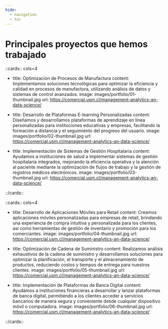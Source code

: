 ```yaml
---
hide:
  - navigation
  - toc
---
```


# Principales proyectos que hemos trabajado

::cards:: cols=4

- title: Optimización de Procesos de Manufactura
  content: Implementamos soluciones tecnológicas para optimizar la eficiencia y calidad en procesos de manufactura, utilizando análisis de datos y sistemas de control avanzados.
  image: images/portfolio/01-thumbnail.jpg
  url: https://comercial.usm.cl/management-analytics-an-data-science/


- title: Desarrollo de Plataformas E-learning Personalizadas
  content: Diseñamos y desarrollamos plataformas de aprendizaje en línea personalizadas para instituciones educativas y empresas, facilitando la formación a distancia y el seguimiento del progreso del usuario.
  image: images/portfolio/02-thumbnail.jpg
  url: https://comercial.usm.cl/management-analytics-an-data-science/

- title: Implementación de Sistemas de Gestión Hospitalaria
  content: Ayudamos a instituciones de salud a implementar sistemas de gestión hospitalaria integrados, mejorando la eficiencia operativa y la atención al paciente mediante la optimización de flujos de trabajo y la gestión de registros médicos electrónicos.
  image: images/portfolio/03-thumbnail.jpg
  url: https://comercial.usm.cl/management-analytics-an-data-science/

::/cards::

::cards:: cols=4

- title: Desarrollo de Aplicaciones Móviles para Retail
  content: Creamos aplicaciones móviles personalizadas para empresas de retail, brindando una experiencia de compra intuitiva y personalizada para los clientes, así como herramientas de gestión de inventario y promoción para los comerciantes.
  image: images/portfolio/04-thumbnail.jpg
  url: https://comercial.usm.cl/management-analytics-an-data-science/


- title: Optimización de Cadena de Suministro
  content: Realizamos análisis exhaustivos de la cadena de suministro y desarrollamos soluciones para optimizar la planificación, el transporte y el almacenamiento de productos, reduciendo costos y tiempos de entrega para nuestros clientes.
  image: images/portfolio/05-thumbnail.jpg
  url: https://comercial.usm.cl/management-analytics-an-data-science/

- title: Implementación de Plataformas de Banca Digital
  content: Ayudamos a instituciones financieras a desarrollar y lanzar plataformas de banca digital, permitiendo a los clientes acceder a servicios bancarios de manera segura y conveniente desde cualquier dispositivo móvil o computadora.
  image: images/portfolio/06-thumbnail.jpg
  url: https://comercial.usm.cl/management-analytics-an-data-science/

::/cards::